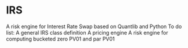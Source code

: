 # IRS
A risk engine for Interest Rate Swap based on Quantlib and Python
To do list:
A general IRS class definition
A pricing engine
A risk engine for computing bucketed zero PV01 and par PV01
